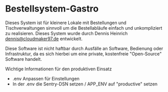 # Bestellsystem-Gastro

Dieses System ist für kleinere Lokale mit Bestellungen und Tischverwaltungen sinnvoll um 
die Bestellabläufe einfach und unkompliziert zu realisieren. Dieses System wurde durch
Dennis Heinrich <dennis@cloudmaker97.de> entwickelt.

Diese Software ist nicht haftbar durch Ausfälle an Software, Bedienung oder Infrastruktur,
da es sich hierbei um eine private, kostenfreie "Open-Source" Software handelt.

Wichtige Informationen für den produktiven Einsatz
- .env Anpassen für Einstellungen
- In der .env die Sentry-DSN setzen / APP_ENV auf "productive" setzen
